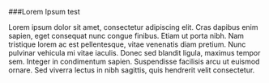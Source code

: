 ###Lorem Ipsum test

Lorem ipsum dolor sit amet, consectetur adipiscing elit. Cras dapibus enim sapien, eget consequat nunc congue finibus. Etiam ut porta nibh. Nam tristique lorem ac est pellentesque, vitae venenatis diam pretium. Nunc pulvinar vehicula mi vitae iaculis. Donec sed blandit ligula, maximus tempor sem. Integer in condimentum sapien. Suspendisse facilisis arcu ut euismod ornare. Sed viverra lectus in nibh sagittis, quis hendrerit velit consectetur.
